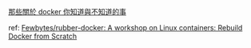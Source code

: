 


[那些關於 docker 你知道與不知道的事](https://www.notion.so/nture4388/docker-2022-iThome-bb462582af20478d939d1e8a32ba6705?pvs=4)


ref:
[Fewbytes/rubber-docker: A workshop on Linux containers: Rebuild Docker from Scratch](https://github.com/Fewbytes/rubber-docker)